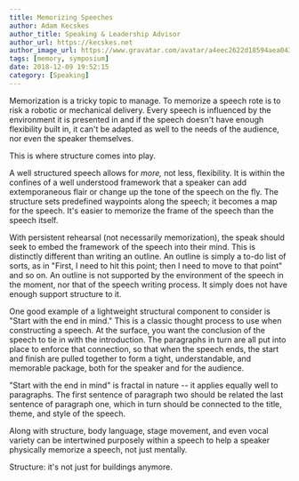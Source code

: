 ```yaml
---
title: Memorizing Speeches
author: Adam Kecskes
author_title: Speaking & Leadership Advisor
author_url: https://kecskes.net
author_image_url: https://www.gravatar.com/avatar/a4eec2622d18594aea04310ae3ec577c
tags: [memory, symposium]
date: 2018-12-09 19:52:15
category: [Speaking]
---
```


<p>Memorization is a tricky topic to manage. To memorize a speech rote is to risk a robotic or mechanical delivery. Every speech is influenced by the environment it is presented in and if the speech doesn't have enough flexibility built in, it can't be adapted as well to the needs of the audience, nor even the speaker themselves.</p>
<p>This is where structure comes into play.</p>
<!--truncate-->
<p>A well structured speech allows for <em>more, </em>not less, flexibility. It is within the confines of a well understood framework that a speaker can add extemporaneous flair or change up the tone of the speech on the fly. The structure sets predefined waypoints along the speech; it becomes a map for the speech. It's easier to memorize the frame of the speech than the speech itself.</p>
<p>With persistent rehearsal (not necessarily memorization), the speak should seek to embed the framework of the speech into their mind. This is distinctly different than writing an outline. An outline is simply a to-do list of sorts, as in "First, I need to hit this point; then I need to move to that point" and so on. An outline is not supported by the environment of the speech in the moment, nor that of the speech writing process. It simply does not have enough support structure to it.</p>
<p>One good example of a lightweight structural component to consider is "Start with the end in mind." This is a classic thought process to use when constructing a speech. At the surface, you want the conclusion of the speech to tie in with the introduction. The paragraphs in turn are all put into place to enforce that connection, so that when the speech ends, the start and finish are pulled together to form a tight, understandable, and memorable package, both for the speaker and for the audience.</p>
<p>"Start with the end in mind" is fractal in nature -- it applies equally well to paragraphs. The first sentence of paragraph two should be related the last sentence of paragraph one, which in turn should be connected to the title, theme, and style of the speech.</p>
<p>Along with structure, body language, stage movement, and even vocal variety can be intertwined purposely within a speech to help a speaker physically memorize a speech, not just mentally.</p>
<p>Structure: it's not just for buildings anymore. </p>
